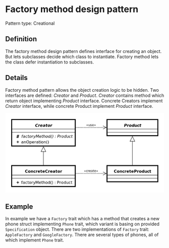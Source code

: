 # Factory method design pattern
Pattern type: Creational

## Definition
The factory method design pattern defines interface for creating an object. But lets subclasses decide which class to instantiate. Factory method lets the class defer instantiation to subclasses.

## Details
Factory method pattern allows the object creation logic to be hidden. Two interfaces are defined: *Creator* and *Product*.
*Creator* contains method which return object implementing *Product* interface. Concrete Creators implement *Creator* interface, while concrete Product implement *Product* interface.

![Factory method diagram](factory_method.png)

## Example
In example we have a `Factory` trait which has a method that creates a new phone struct implementing `Phone` trait,  which variant is basing on provided `Specification` object. There are two implementations of `Factory` trait: `AppleFactory` and `GoogleFactory`. There are several types of phones, all of which implement `Phone` trait.